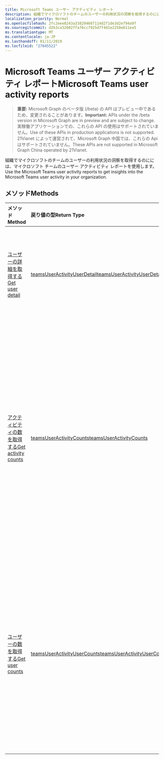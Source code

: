 ```yaml
---
title: Microsoft Teams ユーザー アクティビティ レポート
description: 組織でマイクロソフトのチームのユーザーの利用状況の洞察を取得するのにには、マイクロソフト チームのユーザー アクティビティ レポートを使用します。
localization_priority: Normal
ms.openlocfilehash: 2fc2eee8243a338204687114d2f1de3d2e794a9f
ms.sourcegitcommit: d2b3ca32602ffa76cc7925d7f4d1e2258e611ea5
ms.translationtype: MT
ms.contentlocale: ja-JP
ms.lasthandoff: 01/11/2019
ms.locfileid: "27845522"
---
```

# <a name="microsoft-teams-user-activity-reports"></a><span data-ttu-id="fef42-103">Microsoft Teams ユーザー アクティビティ レポート</span><span class="sxs-lookup"><span data-stu-id="fef42-103">Microsoft Teams user activity reports</span></span>

> <span data-ttu-id="fef42-104">**重要:** Microsoft Graph のベータ版 (/beta) の API はプレビュー中であるため、変更されることがあります。</span><span class="sxs-lookup"><span data-stu-id="fef42-104">**Important:** APIs under the /beta version in Microsoft Graph are in preview and are subject to change.</span></span> <span data-ttu-id="fef42-105">実稼働アプリケーションでの、これらの API の使用はサポートされていません。</span><span class="sxs-lookup"><span data-stu-id="fef42-105">Use of these APIs in production applications is not supported.</span></span> <span data-ttu-id="fef42-106">21Vianet によって運営されて、Microsoft Graph 中国では、これらの Api はサポートされていません。</span><span class="sxs-lookup"><span data-stu-id="fef42-106">These APIs are not supported in Microsoft Graph China operated by 21Vianet.</span></span>

<span data-ttu-id="fef42-107">組織でマイクロソフトのチームのユーザーの利用状況の洞察を取得するのにには、マイクロソフト チームのユーザー アクティビティ レポートを使用します。</span><span class="sxs-lookup"><span data-stu-id="fef42-107">Use the Microsoft Teams user activity reports to get insights into the Microsoft Teams user activity in your organization.</span></span>

## <a name="methods"></a><span data-ttu-id="fef42-108">メソッド</span><span class="sxs-lookup"><span data-stu-id="fef42-108">Methods</span></span>

| <span data-ttu-id="fef42-109">メソッド</span><span class="sxs-lookup"><span data-stu-id="fef42-109">Method</span></span>                                   | <span data-ttu-id="fef42-110">戻り値の型</span><span class="sxs-lookup"><span data-stu-id="fef42-110">Return Type</span></span>                              | <span data-ttu-id="fef42-111">説明</span><span class="sxs-lookup"><span data-stu-id="fef42-111">Description</span></span>                              |
| :--------------------------------------- | :--------------------------------------- | :--------------------------------------- |
| [<span data-ttu-id="fef42-112">ユーザーの詳細を取得する</span><span class="sxs-lookup"><span data-stu-id="fef42-112">Get user detail</span></span>](../api/reportroot-getteamsuseractivityuserdetail.md) | [<span data-ttu-id="fef42-113">teamsUserActivityUserDetail</span><span class="sxs-lookup"><span data-stu-id="fef42-113">teamsUserActivityUserDetail</span></span>](../resources/teamsuseractivityuserdetail.md) | <span data-ttu-id="fef42-114">ユーザーごとに、Microsoft Teams ユーザー アクティビティの詳細を取得します。</span><span class="sxs-lookup"><span data-stu-id="fef42-114">Get details about Microsoft Teams user activity by user.</span></span> |
| [<span data-ttu-id="fef42-115">アクティビティの数を取得する</span><span class="sxs-lookup"><span data-stu-id="fef42-115">Get activity counts</span></span>](../api/reportroot-getteamsuseractivitycounts.md) | [<span data-ttu-id="fef42-116">teamsUserActivityCounts</span><span class="sxs-lookup"><span data-stu-id="fef42-116">teamsUserActivityCounts</span></span>](../resources/teamsuseractivitycounts.md) | <span data-ttu-id="fef42-117">アクティビティの種類ごとに、Microsoft Teams アクティビティの数を取得します。</span><span class="sxs-lookup"><span data-stu-id="fef42-117">Get the number of Microsoft Teams activities by activity type.</span></span> <span data-ttu-id="fef42-118">アクティビティの種類は、チーム チャット メッセージ、非公開チャット メッセージ、通話、または会議の数です。</span><span class="sxs-lookup"><span data-stu-id="fef42-118">The activity types are number of teams chat messages, private chat messages, calls, or meetings.</span></span> |
| [<span data-ttu-id="fef42-119">ユーザーの数を取得する</span><span class="sxs-lookup"><span data-stu-id="fef42-119">Get user counts</span></span>](../api/reportroot-getteamsuseractivityusercounts.md) | [<span data-ttu-id="fef42-120">teamsUserActivityUserCounts</span><span class="sxs-lookup"><span data-stu-id="fef42-120">teamsUserActivityUserCounts</span></span>](../resources/teamsuseractivityusercounts.md) | <span data-ttu-id="fef42-121">アクティビティの種類ごとに、ユーザーの数を取得します。</span><span class="sxs-lookup"><span data-stu-id="fef42-121">Get the number of users by activity type.</span></span> <span data-ttu-id="fef42-122">アクティビティの種類は、チーム チャット メッセージ、非公開チャット メッセージ、通話、または会議の数です。</span><span class="sxs-lookup"><span data-stu-id="fef42-122">The activity types are number of teams chat messages, private chat messages, calls, or meetings.</span></span> |

